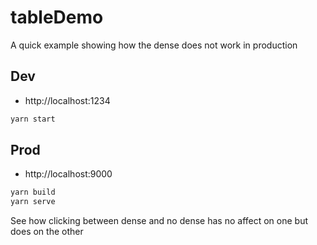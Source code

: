 # tableDemo

A quick example showing how the dense does not work in production

## Dev

- http://localhost:1234

```bash
yarn start
```

## Prod

- http://localhost:9000

```bash
yarn build
yarn serve
```

See how clicking between dense and no dense has no affect on one but does on the other
